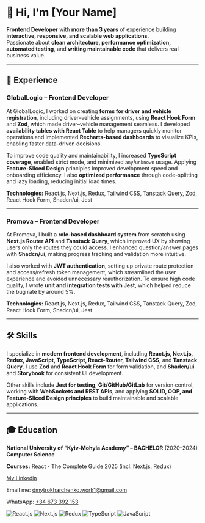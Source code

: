 # 👋 Hi, I'm [Your Name]  
**Frontend Developer** with <b>more than 3 years</b> of experience building **interactive, responsive, and scalable web applications**.  
Passionate about **clean architecture, performance optimization, automated testing**, and **writing maintainable code** that delivers real business value.  

---

## 💼 Experience

### **GlobalLogic – Frontend Developer**  

At GlobalLogic, I worked on creating **forms for driver and vehicle registration**, including driver–vehicle assignments, using **React Hook Form** and **Zod**, which made driver–vehicle management seamless. I developed **availability tables with React Table** to help managers quickly monitor operations and implemented **Recharts-based dashboards** to visualize KPIs, enabling faster data-driven decisions.  

To improve code quality and maintainability, I increased **TypeScript coverage**, enabled strict mode, and minimized `any`/`unknown` usage. Applying **Feature-Sliced Design** principles improved development speed and onboarding efficiency. I also **optimized performance** through code-splitting and lazy loading, reducing initial load times.  

**Technologies:** React.js, Next.js, Redux, Tailwind CSS, Tanstack Query, Zod, React Hook Form, Shadcn/ui, Jest  

---

### **Promova – Frontend Developer**  

At Promova, I built a **role-based dashboard system** from scratch using **Next.js Router API** and **Tanstack Query**, which improved UX by showing users only the routes they could access. I enhanced question/answer pages with **Shadcn/ui**, making progress tracking and validation more intuitive.  

I also worked with **JWT authentication**, setting up private route protection and access/refresh token management, which streamlined the user experience and avoided unnecessary reauthorization. To ensure high code quality, I wrote **unit and integration tests with Jest**, which helped reduce the bug rate by around 5%.  

**Technologies:** React.js, Next.js, Redux, Tailwind CSS, Tanstack Query, Zod, React Hook Form, Shadcn/ui, Jest  

---

## 🛠 Skills

I specialize in **modern frontend development**, including **React.js, Next.js, Redux, JavaScript, TypeScript, React-Router, Tailwind CSS**, and **Tanstack Query**. I use **Zod** and **React Hook Form** for form validation, and **Shadcn/ui** and **Storybook** for consistent UI development.  

Other skills include **Jest for testing**, **Git/GitHub/GitLab** for version control, working with **WebSockets and REST APIs**, and applying **SOLID, OOP, and Feature-Sliced Design principles** to build maintainable and scalable applications.  

---

## 🎓 Education

**National University of “Kyiv-Mohyla Academy” – BACHELOR** (2020–2024)  
**Computer Science**  

**Courses:** React - The Complete Guide 2025 (incl. Next.js, Redux)  


[My Linkedin](https://www.linkedin.com/in/dmytro-kharchenko-frontend/ "Check out my linkedin profile") <br/>

Email me: [dmytrokharchenko.work1@gmail.com](mailto:dmytrokharchenko.work1@gmail.com)

WhatsApp: <u>+34 673 392 153</u>

![React.js](https://img.icons8.com/?size=50&id=t5K2CR8feVdX&format=png&color=000000) ![Next.js](https://img.icons8.com/?size=50&id=yUdJlcKanVbh&format=png&color=000000)  ![Redux](https://img.icons8.com/color/48/redux.png) ![TypeScript](https://img.icons8.com/color/48/typescript.png) ![JavaScript](https://img.icons8.com/color/48/javascript--v2.png)

